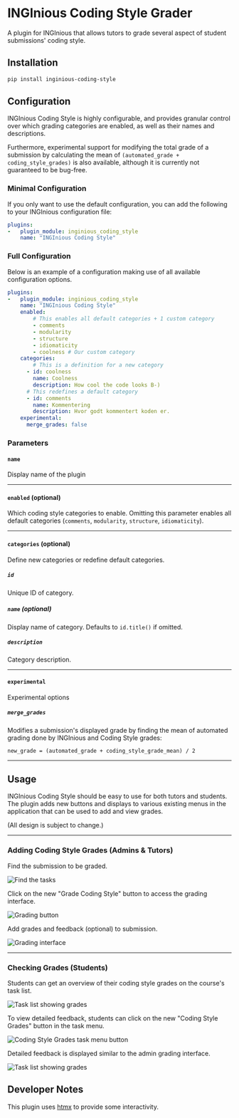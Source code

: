 # INGInious Coding Style Grader

A plugin for INGInious that allows tutors to grade several aspect of student submissions' coding style.

## Installation

```bash
pip install inginious-coding-style
```

## Configuration

INGInious Coding Style is highly configurable, and provides granular control over which grading categories are enabled, as well as their names and descriptions. 

Furthermore, experimental support for modifying the total grade of a submission by calculating the mean of `(automated_grade + coding_style_grades)` is also available, although it is currently not guaranteed to be bug-free.

### Minimal Configuration

If you only want to use the default configuration, you can add the following to your INGInious configuration file:

```yml
plugins: 
-   plugin_module: inginious_coding_style
    name: "INGInious Coding Style"
```

### Full Configuration

Below is an example of a configuration making use of all available configuration options.

```yml
plugins: 
-   plugin_module: inginious_coding_style
    name: "INGInious Coding Style"
    enabled:
        # This enables all default categories + 1 custom category
        - comments
        - modularity
        - structure
        - idiomaticity
        - coolness # Our custom category
    categories:
        # This is a definition for a new category
      - id: coolness
        name: Coolness
        description: How cool the code looks B-)
      # This redefines a default category
      - id: comments
        name: Kommentering
        description: Hvor godt kommentert koden er.
    experimental:
      merge_grades: false
```

### Parameters

#### `name`

Display name of the plugin

---

#### `enabled` (optional)

Which coding style categories to enable. Omitting this parameter enables all default categories (`comments`, `modularity`, `structure`, `idiomaticity`).

---

#### `categories` (optional)

Define new categories or redefine default categories.

##### `id`

Unique ID of category.

##### `name` (optional)

Display name of category. Defaults to `id.title()` if omitted.

##### `description`

Category description.

---

#### `experimental`

Experimental options

##### `merge_grades`

Modifies a submission's displayed grade by finding the mean of automated grading done by INGInious and Coding Style grades: 

`new_grade = (automated_grade + coding_style_grade_mean) / 2`

---


## Usage

INGInious Coding Style should be easy to use for both tutors and students. The plugin adds new buttons and displays to various existing menus in the application that can be used to add and view grades.

(All design is subject to change.)

---

### Adding Coding Style Grades (Admins & Tutors)

Find the submission to be graded.

![Find the tasks](doc/img/01_tasks.png)

Click on the new "Grade Coding Style" button to access the grading interface.

![Grading button](doc/img/02_grade_button.png)

Add grades and feedback (optional) to submission. 

![Grading interface](doc/img/03_gradingpage.png)

---

### Checking Grades (Students)

Students can get an overview of their coding style grades on the course's task list.

![Task list showing grades](doc/img/04_overview.png)

To view detailed feedback, students can click on the new "Coding Style Grades" button in the task menu.

![Coding Style Grades task menu button](doc/img/05_studentbutton.png)

Detailed feedback is displayed similar to the admin grading interface.

![Task list showing grades](doc/img/06_1_studentgrades.png)

## Developer Notes

This plugin uses [htmx](https://htmx.org/) to provide some interactivity.
